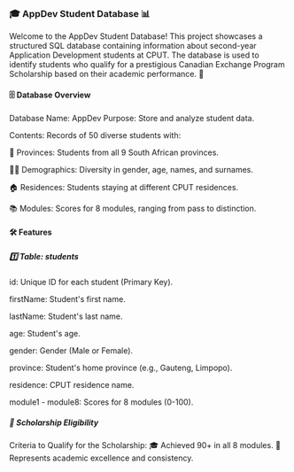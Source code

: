 ### 🎓 AppDev Student Database 📊
Welcome to the AppDev Student Database! This project showcases a structured SQL database containing information about second-year Application Development students at CPUT. The database is used to identify students who qualify for a prestigious Canadian Exchange Program Scholarship based on their academic performance. 🏅

#### 🗄️ Database Overview
Database Name: AppDev
Purpose: Store and analyze student data.

Contents: Records of 50 diverse students with:

📍 Provinces: Students from all 9 South African provinces.

🧑‍🎓 Demographics: Diversity in gender, age, names, and surnames.

🏠 Residences: Students staying at different CPUT residences.

📚 Modules: Scores for 8 modules, ranging from pass to distinction.

#### 🛠️ Features
##### 1️⃣ Table: students
id: Unique ID for each student (Primary Key).

firstName: Student's first name.

lastName: Student's last name.

age: Student's age.

gender: Gender (Male or Female).

province: Student's home province (e.g., Gauteng, Limpopo).

residence: CPUT residence name.

module1 - module8: Scores for 8 modules (0-100).

##### 🎯 Scholarship Eligibility
Criteria to Qualify for the Scholarship:
🎓 Achieved 90+ in all 8 modules.
🏅 Represents academic excellence and consistency.
